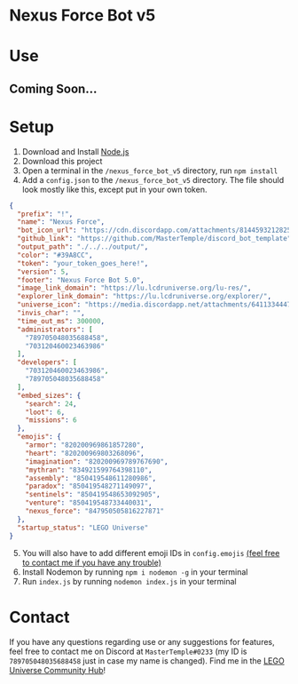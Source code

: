 # Nexus Force Bot v5

# Use
## Coming Soon...

# Setup
1. Download and Install [Node.js](https://nodejs.org/en/download/)
2. Download this project
3. Open a terminal in the `/nexus_force_bot_v5` directory, run `npm install`
4. Add a `config.json` to the `/nexus_force_bot_v5` directory. The file should look mostly like this, except put in your own token.
```json
{
  "prefix": "!",
  "name": "Nexus Force",
  "bot_icon_url": "https://cdn.discordapp.com/attachments/814459321282592769/849487058451169300/circle-cropped_1.png",
  "github_link": "https://github.com/MasterTemple/discord_bot_template",
  "output_path": "./../../output/",
  "color": "#39A8CC",
  "token": "your_token_goes_here!",
  "version": 5,
  "footer": "Nexus Force Bot 5.0",
  "image_link_domain": "https://lu.lcdruniverse.org/lu-res/",
  "explorer_link_domain": "https://lu.lcdruniverse.org/explorer/",
  "universe_icon": "https://media.discordapp.net/attachments/641133444746838016/855979091983335514/communityIcon_mpbaes4n8n231.png",
  "invis_char": "឵឵",
  "time_out_ms": 300000,
  "administrators": [
    "789705048035688458",
    "703120460023463986"
  ],
  "developers": [
    "703120460023463986",
    "789705048035688458"
  ],
  "embed_sizes": {
    "search": 24,
    "loot": 6,
    "missions": 6
  },
  "emojis": {
    "armor": "820200969861857280",
    "heart": "820200969803268096",
    "imagination": "820200969789767690",
    "mythran": "834921599764398110",
    "assembly": "850419548611280986",
    "paradox": "850419548271149097",
    "sentinels": "850419548653092905",
    "venture": "850419548733440031",
    "nexus_force": "847950505816227871"
  },
  "startup_status": "LEGO Universe"
}
```
5. You will also have to add different emoji IDs in `config.emojis` [(feel free to contact me if you have any trouble) ](https://github.com/MasterTemple/nexus_force_bot_v5/#Contact)
6. Install Nodemon by running `npm i nodemon -g` in your terminal
7. Run `index.js` by running `nodemon index.js` in your terminal



# Contact
If you have any questions regarding use or any suggestions for features, feel free to contact me on Discord at `MasterTemple#0233` (my ID is `789705048035688458` just in case my name is changed). Find me in the [LEGO Universe Community Hub](https://discord.gg/Yz8yEmZ)!
